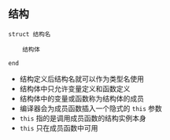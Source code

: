 ## 结构

```
struct 结构名

    结构体

end
```
* 结构定义后结构名就可以作为类型名使用
* 结构体中只允许变量定义和函数定义
* 结构体中的变量或函数称为结构体的成员
* 编译器会为成员函数插入一个隐式的 `this` 参数
* `this` 指的是调用成员函数的结构实例本身
* `this` 只在成员函数中可用
